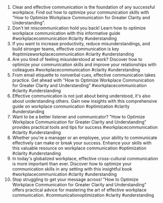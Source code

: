 1. Clear and effective communication is the foundation of any successful workplace. Find out how to optimize your communication skills with "How to Optimize Workplace Communication for Greater Clarity and Understanding".
2. Don't let miscommunication hold you back! Learn how to optimize workplace communication with this informative guide #workplacecommunication #clarity #understanding
3. If you want to increase productivity, reduce misunderstandings, and build stronger teams, effective communication is key #optimizeworkplacecommunication #clarity #understanding
4. Are you tired of feeling misunderstood at work? Discover how to optimize your communication skills and improve your relationships with colleagues #workplacecommunication #clarity #understanding
5. From email etiquette to nonverbal cues, effective communication takes practice. Get ahead with "How to Optimize Workplace Communication for Greater Clarity and Understanding" #workplacecommunication #clarity #understanding
6. Effective communication is not just about being understood, it's also about understanding others. Gain new insights with this comprehensive guide on workplace communication #optimization #clarity #understanding
7. Want to be a better listener and communicator? "How to Optimize Workplace Communication for Greater Clarity and Understanding" provides practical tools and tips for success #workplacecommunication #clarity #understanding
8. Whether you're a manager or an employee, your ability to communicate effectively can make or break your success. Enhance your skills with this valuable resource on workplace communication #optimization #clarity #understanding
9. In today's globalized workplace, effective cross-cultural communication is more important than ever. Discover how to optimize your communication skills in any setting with this insightful book #workplacecommunication #clarity #understanding
10. Stop struggling to get your message across! "How to Optimize Workplace Communication for Greater Clarity and Understanding" offers practical advice for mastering the art of effective workplace communication. #communicationoptimization #clarity #understanding
